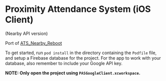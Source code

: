 # Proximity Attendance System (iOS Client)

(Nearby API version)

Port of [ATS_Nearby_Reboot](https://github.com/emansih/ATS_Nearby_Reboot)

To get started, run ```pod install``` in the directory containing the ```Podfile``` file, and setup a Firebase database for the project. For the app to work with your database, also remember to include your Google API key. 

**NOTE: Only open the project using ```PASGoogleClient.xcworkspace```.**

